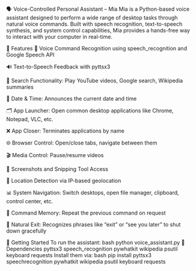 🗣️ Voice-Controlled Personal Assistant – Mia
Mia is a Python-based voice assistant designed to perform a wide range of desktop tasks through natural voice commands. Built with speech recognition, text-to-speech synthesis, and system control capabilities, Mia provides a hands-free way to interact with your computer in real-time.

🔧 Features
🎤 Voice Command Recognition using speech_recognition and Google Speech API

🔊 Text-to-Speech Feedback with pyttsx3

🔎 Search Functionality: Play YouTube videos, Google search, Wikipedia summaries

📆 Date & Time: Announces the current date and time

🗂️ App Launcher: Open common desktop applications like Chrome, Notepad, VLC, etc.

❌ App Closer: Terminates applications by name

🌐 Browser Control: Open/close tabs, navigate between them

🎬 Media Control: Pause/resume videos

📸 Screenshots and Snipping Tool Access

📍 Location Detection via IP-based geolocation

📊 System Navigation: Switch desktops, open file manager, clipboard, control center, etc.

🔁 Command Memory: Repeat the previous command on request

👋 Natural Exit: Recognizes phrases like “exit” or “see you later” to shut down gracefully

🚀 Getting Started
To run the assistant:
bash
python voice_assistant.py
🧰 Dependencies
pyttsx3
speech_recognition
pywhatkit
wikipedia
psutil
keyboard
requests
Install them via:
bash 
pip install pyttsx3 speechrecognition pywhatkit wikipedia psutil keyboard requests
